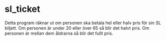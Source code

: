 # sl_ticket

Detta program räknar ut om personen ska betala hel eller halv pris för sin SL biljett.
Om personen är under 20 eller över 65 så blir det halvt pris. Om personen är mellan dem åldrarna så blir det fullt pris.

